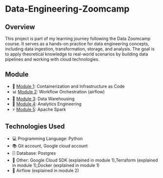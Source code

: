 # Data-Engineering-Zoomcamp

## Overview

This project is part of my learning journey following the Data Zoomcamp course. It serves as a hands-on practice for data engineering concepts, including data ingestion, transformation, storage, and analysis. The goal is to apply theoretical knowledge to real-world scenarios by building data pipelines and working with cloud technologies.

## Module
- 🚀 [Module 1](Week_1_docker_terraform): Containerization and Infrastructure as Code
- 📊 [Module 2](Week_2_airflow): Workflow Orchestration (airflow)
- 🔧 [Module 3](Week_3_BigQuery): Data Warehousing
- 📌 [Module 4](Week_4_analytics_engineering): Analytics Engineering
- ⚡ [Module 5](Week_5_Spark): Apache Spark

## Technologies Used

- 💻 Programming Language: Python
- 📚 Git account, Google cloud account
- 🗄️ Database: Postgres
- 🔗 Other: Google Cloud SDK (explained in module 1),Terraform (explained in module 1),Docker (explained in module 1)
- 🚀 Airflow (explained in module 2)

